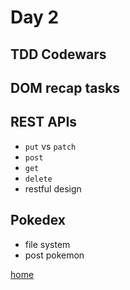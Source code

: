 # Day 2

## TDD Codewars

## DOM recap tasks

## REST APIs

- `put` vs `patch`
- `post`
- `get`
- `delete`
- restful design

## Pokedex

- file system
- post pokemon

[home](../README.md)
